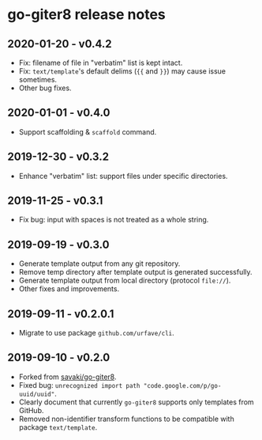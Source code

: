 # go-giter8 release notes

## 2020-01-20 - v0.4.2

- Fix: filename of file in "verbatim" list is kept intact.
- Fix: `text/template`'s default delims (`{{` and `}}`) may cause issue sometimes.
- Other bug fixes.


## 2020-01-01 - v0.4.0

- Support scaffolding & `scaffold` command.


## 2019-12-30 - v0.3.2

- Enhance "verbatim" list: support files under specific directories.


## 2019-11-25 - v0.3.1

- Fix bug: input with spaces is not treated as a whole string.


## 2019-09-19 - v0.3.0

- Generate template output from any git repository.
- Remove temp directory after template output is generated successfully.
- Generate template output from local directory (protocol `file://`).
- Other fixes and improvements.


## 2019-09-11 - v0.2.0.1

- Migrate to use package `github.com/urfave/cli`.


## 2019-09-10 - v0.2.0

- Forked from [savaki/go-giter8](https://github.com/savaki/go-giter8).
- Fixed bug: `unrecognized import path "code.google.com/p/go-uuid/uuid"`.
- Clearly document that currently `go-giter8` supports only templates from GitHub.
- Removed non-identifier transform functions to be compatible with package `text/template`.
